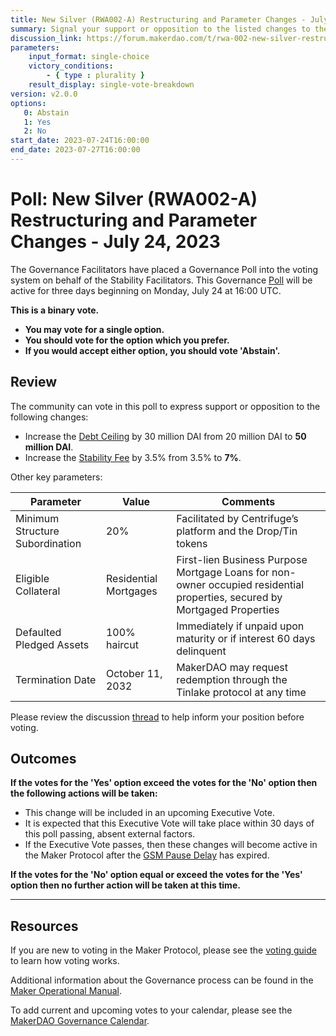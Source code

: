 ```yaml
---
title: New Silver (RWA002-A) Restructuring and Parameter Changes - July 24, 2023
summary: Signal your support or opposition to the listed changes to the New Silver Vault.
discussion_link: https://forum.makerdao.com/t/rwa-002-new-silver-restructuring-risk-and-legal-assessment/21417
parameters:
    input_format: single-choice
    victory_conditions:
        - { type : plurality }
    result_display: single-vote-breakdown
version: v2.0.0
options:
   0: Abstain
   1: Yes
   2: No
start_date: 2023-07-24T16:00:00
end_date: 2023-07-27T16:00:00
---
```

# Poll: New Silver (RWA002-A) Restructuring and Parameter Changes - July 24, 2023

The Governance Facilitators have placed a Governance Poll into the voting system on behalf of the Stability Facilitators. This Governance [Poll](https://manual.makerdao.com/governance/governance-cycle/weekly-governance-cycle#weekly-governance-cycle-definitions-mip16c1) will be active for three days beginning on Monday, July 24 at 16:00 UTC.

**This is a binary vote.**
- **You may vote for a single option.**
- **You should vote for the option which you prefer.**
- **If you would accept either option, you should vote 'Abstain'.**

## Review

The community can vote in this poll to express support or opposition to the following changes:
* Increase the [Debt Ceiling](https://manual.makerdao.com/parameter-index/vault-risk/param-debt-ceiling) by 30 million DAI from 20 million DAI to **50 million DAI**.
* Increase the [Stability Fee](https://manual.makerdao.com/parameter-index/vault-risk/param-stability-fee) by 3.5% from 3.5% to **7%**.

Other key parameters:

| Parameter                       | Value                 | Comments                                                                                                                  |
|---------------------------------|-----------------------|---------------------------------------------------------------------------------------------------------------------------|
| Minimum Structure Subordination | 20%                   | Facilitated by Centrifuge’s platform and the Drop/Tin tokens                                                              |
| Eligible Collateral             | Residential Mortgages | First-lien Business Purpose Mortgage Loans for non-owner occupied residential properties, secured by Mortgaged Properties |
| Defaulted Pledged Assets        | 100% haircut          | Immediately if unpaid upon maturity or if interest 60 days delinquent                                                     |
| Termination Date                | October 11, 2032      | MakerDAO may request redemption through the Tinlake protocol at any time                                                  |

Please review the discussion [thread](https://forum.makerdao.com/t/rwa-002-new-silver-restructuring-risk-and-legal-assessment/21417) to help inform your position before voting.

## Outcomes

**If the votes for the 'Yes' option exceed the votes for the 'No' option then the following actions will be taken:**
* This change will be included in an upcoming Executive Vote.
* It is expected that this Executive Vote will take place within 30 days of this poll passing, absent external factors.
* If the Executive Vote passes, then these changes will become active in the Maker Protocol after the [GSM Pause Delay](https://manual.makerdao.com/parameter-index/core/param-gsm-pause-delay) has expired.

**If the votes for the 'No' option equal or exceed the votes for the 'Yes' option then no further action will be taken at this time.**

---

## Resources

If you are new to voting in the Maker Protocol, please see the [voting guide](https://manual.makerdao.com/governance/voting-in-makerdao/on-chain-governance) to learn how voting works.

Additional information about the Governance process can be found in the [Maker Operational Manual](https://manual.makerdao.com).

To add current and upcoming votes to your calendar, please see the [MakerDAO Governance Calendar](https://manual.makerdao.com/makerdao/calendars/governance-calendar).
